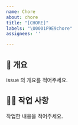 ```yaml
---
name: Chore
about: chore
title: "[CHORE]"
labels: "\U0001F9E9chore"
assignees: ''

---
```


## 📌 개요

issue 의 개요를 적어주세요.

## 👩‍💻 작업 사항

작업한 내용을 적어주세요.
